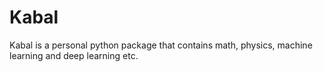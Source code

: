 # Kabal
Kabal is a personal python package that contains math, physics, machine learning and deep learning etc.
